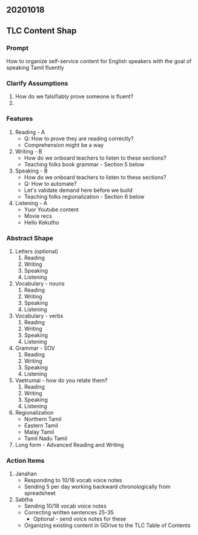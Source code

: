 ## 20201018
## TLC Content Shap
### Prompt
How to organize self-service content for English speakers with the goal of speaking Tamil fluently

### Clarify Assumptions
1. How do we falsifiably prove someone is fluent?
2. 


### Features 
1. Reading - A
    * Q: How to prove they are reading correctly?
    * Comprehension might be a way
2. Writing - B
    * How do we onboard teachers to listen to these sections?
    * Teaching folks book grammar - Section 5 below
3. Speaking - B 
    * How do we onboard teachers to listen to these sections?
    * Q: How to automate?
    * Let's validate demand here before we build
    * Teaching folks regionalization - Section 6 below
4. Listening - A
    * Yuor Youtube content
    * Movie recs
    * Hello Kekutho

### Abstract Shape
1. Letters (optional)
    1. Reading
    2. Writing
    3. Speaking
    4. Listening
2. Vocabulary - nouns
    1. Reading
    2. Writing
    3. Speaking
    4. Listening
3. Vocabulary - verbs
    1. Reading
    2. Writing
    3. Speaking
    4. Listening
4. Grammar - SOV
    1. Reading
    2. Writing
    3. Speaking
    4. Listening
5. Vaetrumai - how do you relate them?
    1. Reading
    2. Writing
    3. Speaking
    4. Listening
6. Regionalization 
    * Northern Tamil
    * Eastern Tamil
    * Malay Tamil
    * Tamil Nadu Tamil
7. Long form - Advanced Reading and Writing

### Action Items
1. Janahan
    * Responding to 10/18 vocab voice notes
    * Sending 5 per day working backward chronologically from spreadsheet
2. Sabtha
    * Sending 10/18 vocab voice notes
    * Correcting written sentences 25-35
        * Optional - send voice notes for these
    * Organizing existing content in GDrive to the TLC Table of Contents

